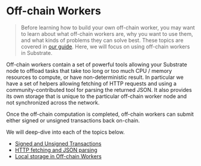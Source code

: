 # Off-chain Workers

> Before learning how to build your own off-chain worker, you may want to learn about what off-chain
> workers are, why you want to use them, and what kinds of problems they can solve best. These
> topics are covered in
> [our guide](https://substrate.dev/docs/en/knowledgebase/learn-substrate/off-chain-workers). Here, we will focus
> on using off-chain workers in Substrate.

Off-chain workers contain a set of powerful tools allowing your Substrate node to offload tasks that
take too long or too much CPU / memory resources to compute, or have non-deterministic result. In
particular we have a set of helpers allowing fetching of HTTP requests and using a
community-contributed tool for parsing the returned JSON. It also provides its own storage that is
unique to the particular off-chain worker node and not synchronized across the network.

Once the off-chain computation is completed, off-chain workers can submit either signed or unsigned
transactions back on-chain.

We will deep-dive into each of the topics below.

-   [Signed and Unsigned Transactions](./transactions.md)
-   [HTTP fetching and JSON parsing](./http-json.md)
-   [Local storage in Off-chain Workers](./storage.md)
